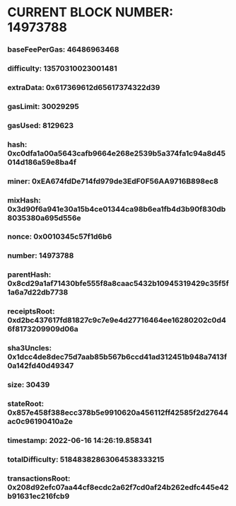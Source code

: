 # CURRENT BLOCK NUMBER: 14973788

### baseFeePerGas: 46486963468
### difficulty: 13570310023001481
### extraData: 0x617369612d65617374322d39
### gasLimit: 30029295
### gasUsed: 8129623
### hash: 0xc0dfa1a00a5643cafb9664e268e2539b5a374fa1c94a8d45014d186a59e8ba4f
### miner: 0xEA674fdDe714fd979de3EdF0F56AA9716B898ec8
### mixHash: 0x3d90f6a941e30a15b4ce01344ca98b6ea1fb4d3b90f830db8035380a695d556e
### nonce: 0x0010345c57f1d6b6
### number: 14973788
### parentHash: 0x8cd29a1af71430bfe555f8a8caac5432b10945319429c35f5f1a6a7d22db7738
### receiptsRoot: 0xd2bc437617fd81827c9c7e9e4d27716464ee16280202c0d46f8173209909d06a
### sha3Uncles: 0x1dcc4de8dec75d7aab85b567b6ccd41ad312451b948a7413f0a142fd40d49347
### size: 30439
### stateRoot: 0x857e458f388ecc378b5e9910620a456112ff42585f2d27644ac0c96190410a2e
### timestamp: 2022-06-16 14:26:19.858341
### totalDifficulty: 51848382863064538333215
### transactionsRoot: 0x208d92efc07aa44cf8ecdc2a62f7cd0af24b262edfc445e42b91631ec216fcb9
